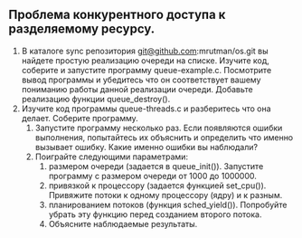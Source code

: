 ## Проблема конкурентного доступа к разделяемому ресурсу.
1. В каталоге sync репозитория git@github.com:mrutman/os.git вы найдете простую реализацию очереди на списке. 
   Изучите код, соберите и запустите программу queue-example.c. Посмотрите вывод программы и убедитесь что он
   соответствует вашему пониманию работы данной реализации очереди. Добавьте реализацию функции queue_destroy().
2. Изучите код программы queue-threads.c и разберитесь что она делает. Соберите программу.
    1. Запустите программу несколько раз. Если появляются ошибки выполнения, попытайтесь их объяснить и 
       определить что именно вызывает ошибку. Какие именно ошибки вы наблюдали?
    2. Поиграйте следующими параметрами:
       1. размером очереди (задается в queue_init()). Запустите программу с размером очереди от 1000 до 1000000.
       2. привязкой к процессору (задается функцией set_cpu()). Привяжите потоки к одному процессору (ядру) и к разным.
       3. планированием потоков (функция sched_yield()). Попробуйте убрать эту функцию перед созданием второго потока.
       4. Объясните наблюдаемые результаты.
